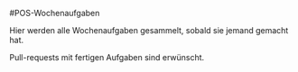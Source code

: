 #POS-Wochenaufgaben

Hier werden alle Wochenaufgaben gesammelt, sobald sie jemand gemacht hat.

Pull-requests mit fertigen Aufgaben sind erwünscht.
